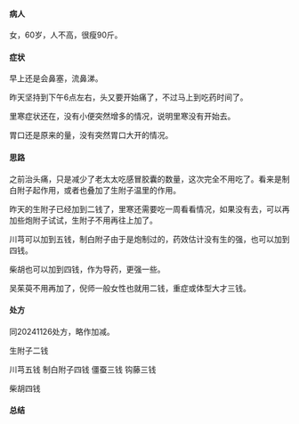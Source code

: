 #### 病人

女，60岁，人不高，很瘦90斤。

#### 症状

早上还是会鼻塞，流鼻涕。

昨天坚持到下午6点左右，头又要开始痛了，不过马上到吃药时间了。

里寒症状还在，没有小便突然增多的情况，说明里寒没有开始去。

胃口还是原来的量，没有突然胃口大开的情况。

#### 思路

之前治头痛，只是减少了老太太吃感冒胶囊的数量，这次完全不用吃了。看来是制白附子起作用，或者也叠加了生附子温里的作用。

昨天的生附子已经加到二钱了，里寒还需要吃一周看看情况，如果没有去，可以再加些炮附子试试，生附子不用再往上加了。

川芎可以加到五钱，制白附子由于是炮制过的，药效估计没有生的强，也可以加到四钱。

柴胡也可以加到四钱，作为导药，更强一些。

吴茱萸不用再加了，倪师一般女性也就用二钱，重症或体型大才三钱。

#### 处方

同20241126处方，略作加减。

生附子二钱

川芎五钱 制白附子四钱 僵蚕三钱 钩藤三钱

柴胡四钱 

#### 总结

